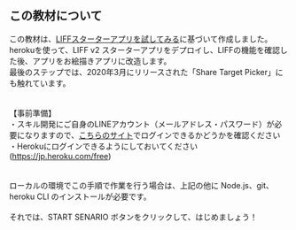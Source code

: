 ## この教材について

この教材は、<a href="https://developers.line.biz/ja/docs/liff/trying-liff-app/" target="_blank">LIFFスターターアプリを試してみる</a>に基づいて作成しました。<br>
herokuを使って、LIFF v2 スターターアプリをデプロイし、LIFFの機能を確認した後、アプリをお絵描きアプリに改造します。<br>
最後のステップでは、2020年3月にリリースされた「Share Target Picker」にも触れています。<br>
<br>
<br>
【事前準備】<br>
・スキル開発にご自身のLINEアカウント（メールアドレス・パスワード）が必要になりますので、<a href="https://developers.line.me/console/" target="_blank">こちらのサイト</a>でログインできるかどうかを確認ください<br>
・Herokuにログインできるようにしておいてください(https://jp.heroku.com/free)<br>
<br>
<br>
ローカルの環境でこの手順で作業を行う場合は、上記の他に Node.js、git、heroku CLI のインストールが必要です。
<br>
<br>
それでは、START SENARIO ボタンをクリックして、はじめましょう！
